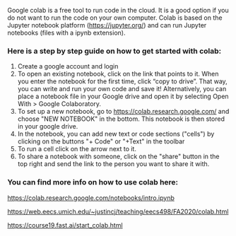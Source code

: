 Google colab is a free tool to run code in the cloud. It is a good option if you do not want to run the code on your own computer. Colab is based on the Jupyter notebook platform (https://jupyter.org/) and can run Jupyter notebooks (files with a ipynb extension). 

### Here is a step by step guide on how to get started with colab:

1. Create a google account and login
2. To open an existing notebook, click on the link that points to it. When you enter the notebook for the first time, click “copy to drive”. That way, you can write and run your own code and save it! Alternatively, you can place a notebook file in your Google drive and open it by selecting Open With > Google Colaboratory. 
3. To set up a new notebook, go to https://colab.research.google.com/ and choose "NEW NOTEBOOK" in the bottom. This notebook is then stored in your google drive.
4. In the notebook, you can add new text or code sections ("cells") by clicking on the buttons "+ Code" or "+Text" in the toolbar
5. To run a cell click on the arrow next to it.
6. To share a notebook with someone, click on the "share" button in the top right and send the link to the person you want to share it with.



### You can find more info on how to use colab here:

https://colab.research.google.com/notebooks/intro.ipynb

https://web.eecs.umich.edu/~justincj/teaching/eecs498/FA2020/colab.html

https://course19.fast.ai/start_colab.html

